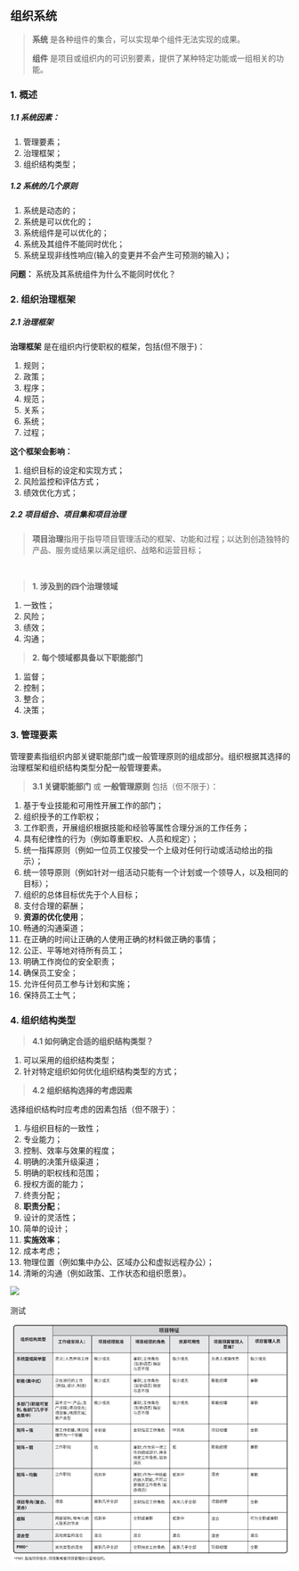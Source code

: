 
## 组织系统

> **系统** 是各种组件的集合，可以实现单个组件无法实现的成果。
> 
> **组件** 是项目或组织内的可识别要素，提供了某种特定功能或一组相关的功能。

### 1. 概述

##### 1.1 系统因素：

1. 管理要素；
2. 治理框架；
3. 组织结构类型；


##### 1.2 系统的几个原则
1. 系统是动态的；
2. 系统是可以优化的；
3. 系统组件是可以优化的；
4. 系统及其组件不能同时优化；
5. 系统呈现非线性响应(输入的变更并不会产生可预测的输入)；

**问题：**
系统及其系统组件为什么不能同时优化？


### 2. 组织治理框架

##### 2.1 治理框架

**治理框架** 是在组织内行使职权的框架，包括(但不限于)：

1. 规则；
2. 政策；
3. 程序；
4. 规范；
5. 关系；
6. 系统；
7. 过程；

**这个框架会影响：**

1. 组织目标的设定和实现方式；
2. 风险监控和评估方式；
3. 绩效优化方式；

##### 2.2 项目组合、项目集和项目治理

>**项目治理**指用于指导项目管理活动的框架、功能和过程；以达到创造独特的产品、服务或结果以满足组织、战略和运营目标；

<br>

>**1. 涉及到的四个治理领域**

1. 一致性；
2. 风险；
3. 绩效；
4. 沟通；


>**2. 每个领域都具备以下职能部门**

1. 监督；
2. 控制；
3. 整合；
4. 决策；


### 3. 管理要素

管理要素指组织内部关键职能部门或一般管理原则的组成部分。组织根据其选择的治理框架和组织结构类型分配一般管理要素。

> **3.1 关键职能部门** 或 **一般管理原则** 包括（但不限于）：

1. 基于专业技能和可用性开展工作的部门；
2. 组织授予的工作职权；
3. 工作职责，开展组织根据技能和经验等属性合理分派的工作任务；
4. 具有纪律性的行为（例如尊重职权、人员和规定）；
5. 统一指挥原则（例如一位员工仅接受一个上级对任何行动或活动给出的指示）；
6. 统一领导原则（例如针对一组活动只能有一个计划或一个领导人，以及相同的目标）；
7. 组织的总体目标优先于个人目标；
8. 支付合理的薪酬；
9. **资源的优化使用**；
10. 畅通的沟通渠道；
11. 在正确的时间让正确的人使用正确的材料做正确的事情；
12. 公正、平等地对待所有员工；
13. 明确工作岗位的安全职责；
14. 确保员工安全；
15. 允许任何员工参与计划和实施；
16. 保持员工士气；


### 4. 组织结构类型

>**4.1 如何确定合适的组织结构类型？**

1. 可以采用的组织结构类型；
2. 针对特定组织如何优化组织结构类型的方式；


>**4.2 组织结构选择的考虑因素**

选择组织结构时应考虑的因素包括（但不限于）：

1. 与组织目标的一致性；
2. 专业能力；
3. 控制、效率与效果的程度；
4. 明确的决策升级渠道；
5. 明确的职权线和范围；
6. 授权方面的能力；
7. 终责分配；
8. **职责分配**；
9. 设计的灵活性；
10. 简单的设计；
11. **实施效率**；
12. 成本考虑；
13. 物理位置（例如集中办公、区域办公和虚拟远程办公）；
14. 清晰的沟通（例如政策、工作状态和组织愿景）。

![](https://i.imgur.com/J2FpSyx.png)

测试

![](./img/2.4组织系统.png)





